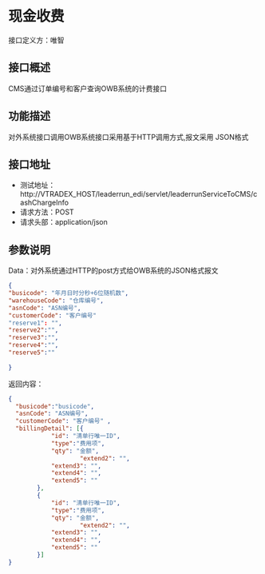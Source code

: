 # 现金收费

接口定义方：唯智

## 接口概述

  CMS通过订单编号和客户查询OWB系统的计费接口
  
## 功能描述

  对外系统接口调用OWB系统接口采用基于HTTP调用方式,报文采用 JSON格式

## 接口地址  
  
  * 测试地址：http://VTRADEX_HOST/leaderrun_edi/servlet/leaderrunServiceToCMS/cashChargeInfo
  * 请求方法：POST
  * 请求头部：application/json
  
## 参数说明
  
  Data：对外系统通过HTTP的post方式给OWB系统的JSON格式报文
  
  ```json
{
  "busicode": "年月日时分秒+6位随机数",   
  "warehouseCode": "仓库编号",
  "asnCode": "ASN编号",
  "customerCode": "客户编号"
  "reserve1": "",
  "reserve2":"",
  "reserve3":"",
  "reserve4":"",
  "reserve5":""
	
}
```
  
返回内容：

```json
{
  "busicode":"busicode",
  "asnCode": "ASN编号",
  "customerCode": "客户编号" ,  
  "billingDetail": [{
			"id": "清单行唯一ID",
			"type":"费用项",
			"qty": "金额",
	                "extend2": "",
			"extend3": "",
			"extend4": "",
			"extend5": ""
		},
		{
			"id": "清单行唯一ID",
			"type":"费用项",
			"qty": "金额",
	                "extend2": "",
			"extend3": "",
			"extend4": "",
			"extend5": ""
		}]
}
```
  
